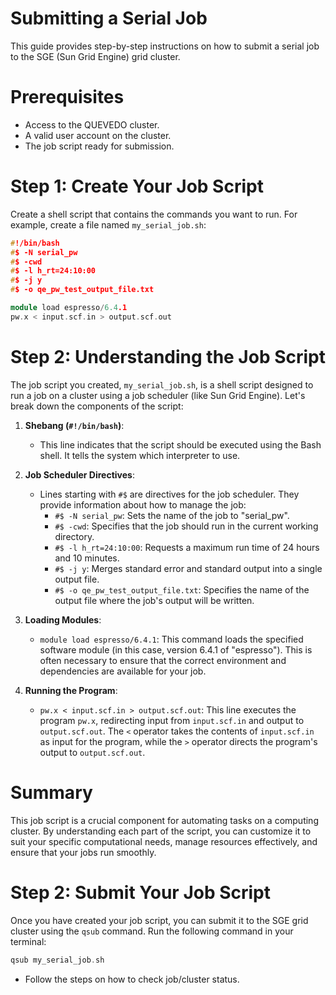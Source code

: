 # Submitting a Serial Job 

This guide provides step-by-step instructions on how to submit a serial job to the SGE (Sun Grid Engine) grid cluster.

# Prerequisites

- Access to the QUEVEDO cluster.
- A valid user account on the cluster.
- The job script ready for submission.

# Step 1: Create Your Job Script

Create a shell script that contains the commands you want to run. For example, create a file named `my_serial_job.sh`:
```c++
#!/bin/bash
#$ -N serial_pw
#$ -cwd
#$ -l h_rt=24:10:00
#$ -j y
#$ -o qe_pw_test_output_file.txt

module load espresso/6.4.1 
pw.x < input.scf.in > output.scf.out
``` 


# Step 2: Understanding the Job Script

The job script you created, `my_serial_job.sh`, is a shell script designed to run a job on a cluster using a job scheduler (like Sun Grid Engine). Let's break down the components of the script:

1. **Shebang (`#!/bin/bash`)**:
   - This line indicates that the script should be executed using the Bash shell. It tells the system which interpreter to use.

2. **Job Scheduler Directives**:
   - Lines starting with `#$` are directives for the job scheduler. They provide information about how to manage the job:
     - `#$ -N serial_pw`: Sets the name of the job to "serial_pw".
     - `#$ -cwd`: Specifies that the job should run in the current working directory.
     - `#$ -l h_rt=24:10:00`: Requests a maximum run time of 24 hours and 10 minutes.
     - `#$ -j y`: Merges standard error and standard output into a single output file.
     - `#$ -o qe_pw_test_output_file.txt`: Specifies the name of the output file where the job's output will be written.

3. **Loading Modules**:
   - `module load espresso/6.4.1`: This command loads the specified software module (in this case, version 6.4.1 of "espresso"). This is often necessary to ensure that the correct environment and dependencies are available for your job.

4. **Running the Program**:
   - `pw.x < input.scf.in > output.scf.out`: This line executes the program `pw.x`, redirecting input from `input.scf.in` and output to `output.scf.out`. The `<` operator takes the contents of `input.scf.in` as input for the program, while the `>` operator directs the program's output to `output.scf.out`.

# Summary

This job script is a crucial component for automating tasks on a computing cluster. By understanding each part of the script, you can customize it to suit your specific computational needs, manage resources effectively, and ensure that your jobs run smoothly. 


# Step 2: Submit Your Job Script

Once you have created your job script, you can submit it to the SGE grid cluster using the `qsub` command. Run the following command in your terminal:
```c++
qsub my_serial_job.sh
```

- Follow the steps on how to check job/cluster status.